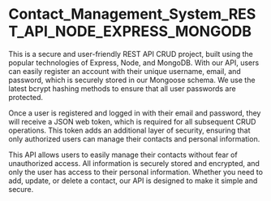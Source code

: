 # Contact_Management_System_REST_API_NODE_EXPRESS_MONGODB

This is a secure and user-friendly REST API CRUD project, built using the popular technologies of Express, Node, and MongoDB. With our API, users can easily register an account with their unique username, email, and password, which is securely stored in our Mongoose schema. We use the latest bcrypt hashing methods to ensure that all user passwords are protected.

Once a user is registered and logged in with their email and password, they will receive a JSON web token, which is required for all subsequent CRUD operations. This token adds an additional layer of security, ensuring that only authorized users can manage their contacts and personal information.

This API allows users to easily manage their contacts without fear of unauthorized access. All information is securely stored and encrypted, and only the user has access to their personal information. Whether you need to add, update, or delete a contact, our API is designed to make it simple and secure.
